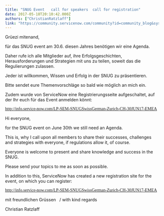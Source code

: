 ```yaml
---
title: "SNUG Event   call for speakers  call for registration"
date: 2017-05-18T20:10:42.000Z
authors: ["ChristianRatzlaff"]
link: "https://community.servicenow.com/community?id=community_blog&sys_id=763deae5dbd0dbc01dcaf3231f9619e2"
---
```

<p>Grüezi mitenand,</p><p></p><p>für das SNUG event am 30.6. diesen Jahres benötigen wir eine Agenda. </p><p>Daher rufe ich alle Mitglieder auf, ihre Erfolgsgeschichten, Herausforderungen und Strategien mit uns zu teilen, soweit das die Regulierungen zulassen.</p><p></p><p>Jeder ist willkommen, Wissen und Erfolg in der SNUG zu präsentieren.</p><p></p><p>Bitte sendet eure Themenvorschläge so bald wie möglich an mich ein.</p><p></p><p>Zudem wurde von ServiceNow eine Registrierungsseite aufgeschaltet, auf der Ihr euch für das Event anmelden könnt:</p><p></p><p><span style="font-size: 10.5pt; font-family: 'Calibri','sans-serif'; color: black;"><a title="fo.service-now.com/LP-SEM-SNUGSwissGerman-Zurich-CH-30JUN17-EMEA" href="http://info.service-now.com/LP-SEM-SNUGSwissGerman-Zurich-CH-30JUN17-EMEA">http://info.service-now.com/LP-SEM-SNUGSwissGerman-Zurich-CH-30JUN17-EMEA</a></span></p><p></p><p>Hi everyone,</p><p></p><p>for the SNUG event on June 30th we still need an Agenda.</p><p>This is, why I call upon all members to share their successes, challenges and strategies with everyone, if regulations allow it, of course.</p><p></p><p>Everyone is welcome to present and share knowledge and success in the SNUG.</p><p></p><p>Please send your topics to me as soon as possible.</p><p></p><p>In addition to this, ServiceNow has created a new registration site for the event, on which you can register:</p><p></p><p><span style="font-size: 10.5pt; font-family: 'Calibri','sans-serif'; color: black;"><a title="fo.service-now.com/LP-SEM-SNUGSwissGerman-Zurich-CH-30JUN17-EMEA" href="http://info.service-now.com/LP-SEM-SNUGSwissGerman-Zurich-CH-30JUN17-EMEA">http://info.service-now.com/LP-SEM-SNUGSwissGerman-Zurich-CH-30JUN17-EMEA</a></span></p><p></p><p>mit freundlichen Grüssen   / with kind regards</p><p></p><p>Christian Ratzlaff</p>
